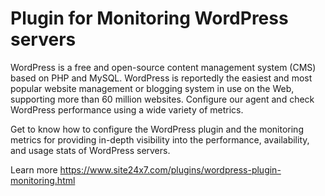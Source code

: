 
Plugin for Monitoring WordPress servers
=======================================

WordPress is a free and open-source content management system (CMS) based on PHP and MySQL. WordPress is reportedly the easiest and most popular website management or blogging system in use on the Web, supporting more than 60 million websites. Configure our agent and check WordPress performance using a wide variety of metrics.

Get to know how to configure the WordPress plugin and the monitoring metrics for providing in-depth visibility into the performance, availability, and usage stats of WordPress servers.

Learn more https://www.site24x7.com/plugins/wordpress-plugin-monitoring.html

